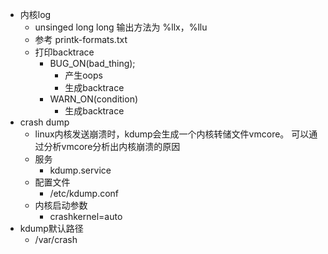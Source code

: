 - 内核log
  -  unsinged long long 输出方法为 %llx，%llu
  -  参考 printk-formats.txt
  - 打印backtrace
    - BUG_ON(bad_thing);
      - 产生oops
      - 生成backtrace
    - WARN_ON(condition)
      - 生成backtrace
- crash dump
  - linux内核发送崩溃时，kdump会生成一个内核转储文件vmcore。 可以通过分析vmcore分析出内核崩溃的原因
  - 服务
    - kdump.service
  - 配置文件
    - /etc/kdump.conf
  - 内核启动参数
    - crashkernel=auto
- kdump默认路径
  - /var/crash
